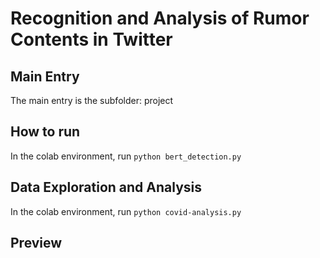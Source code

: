 # Recognition and Analysis of Rumor Contents in Twitter
## Main Entry
The main entry is the subfolder: project
## How to run
In the colab environment, run `python bert_detection.py`
## Data Exploration and Analysis
In the colab environment, run `python covid-analysis.py `
## Preview



